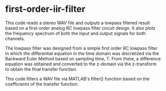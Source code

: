 # first-order-iir-filter
This code reads a stereo WAV file and outputs a lowpass filtered result based on a first-order analog RC lowpass filter circuit design.
It also plots the frequency spectrum of both the input and output signals for both channels.

The lowpass filter was designed from a simple first order RC lowpass filter in which the differential equation in the time domain was discretized via the Backward Euler Method based on sampling time, T. From there, a difference equation was obtained and converted to the z-domain via the z-transform to obtain the final transfer function.

This code filters a WAV file via MATLAB's filter() function based on the coefficients of the transfer function.
